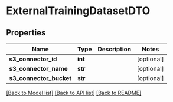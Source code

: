# ExternalTrainingDatasetDTO

## Properties
Name | Type | Description | Notes
------------ | ------------- | ------------- | -------------
**s3_connector_id** | **int** |  | [optional] 
**s3_connector_name** | **str** |  | [optional] 
**s3_connector_bucket** | **str** |  | [optional] 

[[Back to Model list]](../README.md#documentation-for-models) [[Back to API list]](../README.md#documentation-for-api-endpoints) [[Back to README]](../README.md)

